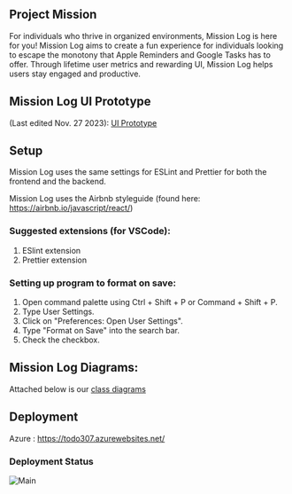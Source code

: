 ## Project Mission
For individuals who thrive in organized environments, Mission Log is here for you! Mission Log aims to create a fun experience for individuals looking to escape the monotony that Apple Reminders and Google Tasks has to offer. Through lifetime user metrics and rewarding UI, Mission Log helps users stay engaged and productive.

## Mission Log UI Prototype 
(Last edited Nov. 27 2023): [UI Prototype](https://www.figma.com/file/Uy3p0wY1ieKkLdHVEEZLo6/TodoList?type=design&node-id=2%3A2&mode=design&t=hnwVpbPnHHrm2bTd-1)

## Setup
Mission Log uses the same settings for ESLint and Prettier for both the frontend and the backend.

Mission Log uses the Airbnb styleguide (found here: https://airbnb.io/javascript/react/)

### Suggested extensions (for VSCode):
1. ESlint extension
2. Prettier extension

### Setting up program to format on save: 
1. Open command palette using Ctrl + Shift + P or Command + Shift + P.
2. Type User Settings.
3. Click on "Preferences: Open User Settings".
4. Type "Format on Save" into the search bar.
5. Check the checkbox.

## Mission Log Diagrams:
Attached below is our [class diagrams](https://github.com/ianmccurry11/TODO_List/wiki/Class-Diagram)

## Deployment
Azure : https://todo307.azurewebsites.net/

### Deployment Status
![Main](https://github.com/ianmccurry11/TODO_List/actions/workflows/node.js.yml/badge.svg)
